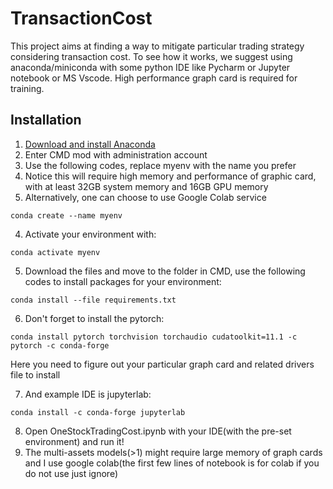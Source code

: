 # TransactionCost
This project aims at finding a way to mitigate particular trading strategy considering transaction cost. To see how it works, we suggest using anaconda/miniconda with some python IDE like Pycharm or Jupyter notebook or MS Vscode. High performance graph card is required for training.

## Installation

1. [Download and install Anaconda](https://www.anaconda.com/products/individual)
2. Enter CMD mod with administration account
3. Use the following codes, replace myenv with the name you prefer
3. Notice this will require high memory and performance of graphic card, with at least 32GB system memory and 16GB GPU memory
4. Alternatively, one can choose to use Google Colab service
  ```
  conda create --name myenv
  ```
4. Activate your environment with:
  ```
  conda activate myenv
  ```
5. Download the files and move to the folder in CMD, use the following codes to install packages for your environment:
  ```
  conda install --file requirements.txt
  ```
6. Don't forget to install the pytorch:
```
conda install pytorch torchvision torchaudio cudatoolkit=11.1 -c pytorch -c conda-forge
```
Here you need to figure out your particular graph card and related drivers file to install

7. And example IDE is jupyterlab:
```
conda install -c conda-forge jupyterlab
```
8. Open OneStockTradingCost.ipynb with your IDE(with the pre-set environment) and run it!
9. The multi-assets models(>1) might require large memory of graph cards and I use google colab(the first few lines of notebook is for colab if you do not use just ignore)
